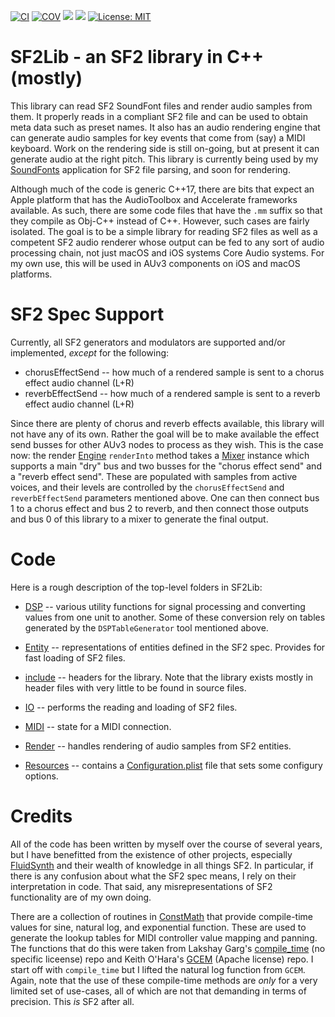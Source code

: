 [![CI](https://github.com/bradhowes/SF2Lib/workflows/CI/badge.svg)](https://github.com/bradhowes/SF2Lib/actions/workflows/CI.yml)
[![COV](https://img.shields.io/endpoint?url=https://gist.githubusercontent.com/bradhowes/dbe62f18182c82eb36dc1030819bc54b/raw/SF2Lib-coverage.json)](https://github.com/bradhowes/SF2Lib/blob/main/.github/workflows/CI.yml)
[![](https://img.shields.io/endpoint?url=https%3A%2F%2Fswiftpackageindex.com%2Fapi%2Fpackages%2Fbradhowes%2FSF2Lib%2Fbadge%3Ftype%3Dswift-versions)](https://swiftpackageindex.com/bradhowes/SF2Lib)
[![](https://img.shields.io/endpoint?url=https%3A%2F%2Fswiftpackageindex.com%2Fapi%2Fpackages%2Fbradhowes%2FSF2Lib%2Fbadge%3Ftype%3Dplatforms)](https://swiftpackageindex.com/bradhowes/SF2Lib)
[![License: MIT](https://img.shields.io/badge/License-MIT-A31F34.svg)](https://opensource.org/licenses/MIT)

# SF2Lib - an SF2 library in C++ (mostly)

This library can read SF2 SoundFont files and render audio samples from them. It properly reads in a compliant SF2 file
and can be used to obtain meta data such as preset names. It also has an audio rendering engine that can generate audio
samples for key events that come from (say) a MIDI keyboard. Work on the rendering side is still on-going, but at
present it can generate audio at the right pitch. This library is currently being used by my
[SoundFonts](https://github.com/bradhowes/SoundFonts) application for SF2 file parsing, and soon for rendering.

Although much of the code is generic C++17, there are bits that expect an Apple platform that has
the AudioToolbox and Accelerate frameworks available. As such, there are some code files that have the `.mm` suffix
so that they compile as Obj-C++ instead of C++. However, such cases are fairly isolated. The goal is to be a
simple library for reading SF2 files as well as a competent SF2 audio renderer whose output can be fed to any sort of
audio processing chain, not just macOS and iOS systems Core Audio systems. For my own use, this will be used in AUv3
components on iOS and macOS platforms.

# SF2 Spec Support

Currently, all SF2 generators and modulators are supported and/or implemented, *except* for the following:

* chorusEffectSend -- how much of a rendered sample is sent to a chorus effect audio channel (L+R)
* reverbEffectSend -- how much of a rendered sample is sent to a reverb effect audio channel (L+R)

Since there are plenty of chorus and reverb effects available, this library will not have any of its own. Rather the
goal will be to make available the effect send busses for other AUv3 nodes to process as they wish. This is the case
now: the render [Engine](Sources/SF2Lib/include/SF2Lib/Render/Engine/Engine.hpp) `renderInto` method takes a
[Mixer](Sources/SF2Lib/include/SF2Lib/Utils/Mixer.hpp) instance which supports a main "dry" bus and two busses
for the "chorus effect send" and a "reverb effect send". These are populated with samples from active voices,
and their levels are controlled by the `chorusEffectSend` and `reverbEffectSend` parameters mentioned above. One
can then connect bus 1 to a chorus effect and bus 2 to reverb, and then connect those outputs and bus 0 of this
library to a mixer to generate the final output.

# Code

Here is a rough description of the top-level folders in SF2Lib:

* [DSP](Sources/SF2Lib/DSP) -- various utility functions for signal processing and converting values from one unit to
another. Some of these conversion rely on tables generated by the `DSPTableGenerator` tool mentioned above.

* [Entity](Sources/SF2Lib/Entity) -- representations of entities defined in the SF2 spec. Provides for fast loading of
SF2 files.
* [include](Sources/SF2Lib/include) -- headers for the library. Note that the library exists mostly in header files with
very little to be found in source files.
* [IO](Sources/SF2Lib/IO) -- performs the reading and loading of SF2 files.
* [MIDI](Sources/SF2Lib/MIDI) -- state for a MIDI connection.
* [Render](Sources/SF2Lib/Render) -- handles rendering of audio samples from SF2 entities.
* [Resources](Sources/SF2Lib/Resources) -- contains a [Configuration.plist](Sources/SF2Lib/Resources/Configuration.plist) file that sets some configury options.

# Credits

All of the code has been written by myself over the course of several years, but I have benefitted from the existence of
other projects, especially [FluidSynth](https://www.fluidsynth.org) and their wealth of knowledge in all things SF2.
In particular, if there is any confusion about what the SF2 spec means, I rely on their interpretation in code. That
said, any misrepresentations of SF2 functionality are of my own doing.

There are a collection of routines in [ConstMath](Sources/SF2Lib/include/SF2Lib/ConstMath.hpp) that provide compile-time values for
sine, natural log, and exponential function. These are used to generate the lookup tables for MIDI controller value mapping and panning.
The functions that do this were taken from Lakshay Garg's [compile_time](https://github.com/lakshayg/compile_time) (no specific liceense) repo
and Keith O'Hara's [GCEM](https://github.com/kthohr/gcem) (Apache license) repo. I start off with `compile_time` but I lifted the natural log function from
`GCEM`. Again, note that the use of these compile-time methods are *only* for a very limited set of use-cases, all of which are not that 
demanding in terms of precision. This *is* SF2 after all.

